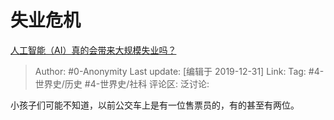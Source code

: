 # 失业危机
[人工智能（AI）真的会带来大规模失业吗？](https://www.zhihu.com/question/363804778/answer/957574469)

> Author: #0-Anonymity
> Last update: [编辑于 2019-12-31]
> Link:
> Tag: #4-世界史/历史 #4-世界史/社科
> 评论区:
> 泛讨论:

小孩子们可能不知道，以前公交车上是有一位售票员的，有的甚至有两位。
